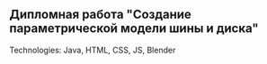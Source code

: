 ## Дипломная работа "Создание параметрической модели шины и диска"
Technologies: Java, HTML, CSS, JS, Blender

